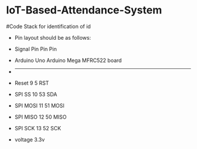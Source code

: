 # IoT-Based-Attendance-System

#Code Stack for identification of id
* Pin layout should be as follows:
 * Signal     Pin              Pin               Pin
 * Arduino Uno      Arduino Mega      MFRC522 board
 * ------------------------------------------------------------
 * Reset            9                 5                 RST
 * SPI SS         10               53                SDA
 * SPI MOSI   11               51                MOSI
 * SPI MISO   12               50                MISO
 * SPI SCK     13               52                SCK
 
 
 * voltage 3.3v  
